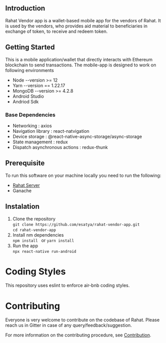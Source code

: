 ## Introduction 

Rahat Vendor app is a wallet-based mobile app for the vendors of Rahat. It is used by the vendors, who provides aid material to beneficiaries in exchange of token, to receive and redeem token. 

## Getting Started 

This is a mobile application/wallet that directly interacts with Ethereum blockchain to send transactions. The mobile-app is designed to work on following environments
- Node --version >= 12
- Yarn --version == 1.22.17
- MongoDB --version >= 4.2.8 
- Android Studio 
- Andriod Sdk

### Base Dependencies 
- Networking : axios  
- Navigation library : react-natvigation 
- Device storage : @react-native-async-storage/async-storage 
- State management : redux
- Dispatch asynchronous actions :  redux-thunk

## Prerequisite
To run this software on your machine locally you need to run the following:

- [Rahat Server](https://github.com/esatya/rahat)
- Ganache

## Instalation
1. Clone the repository <br>
`git clone https://github.com/esatya/rahat-vendor-app.git`<br>
`cd rahat-vendor-app`
2. Install nm dependencies <br>
 `npm install ` or `yarn install`
 3. Run the app <br>
 `npx react-native run-android`
 
# Coding Styles
This repository uses eslint to enforce air-bnb coding styles.

# Contributing
Everyone is very welcome to contribute on the codebase of Rahat. Please reach us in Gitter in case of any query/feedback/suggestion.

For more information on the contributing procedure, see [Contribution](https://github.com/esatya/rahat-vendor-app/blob/master/CONTRIBUTING.md).
